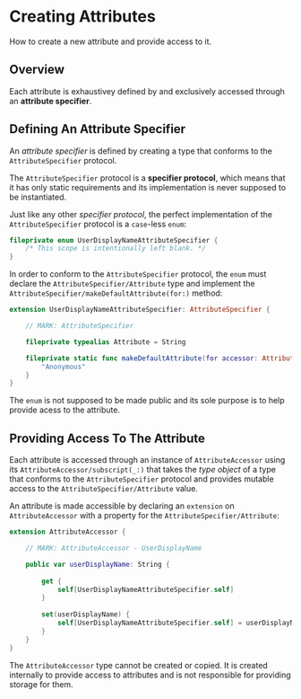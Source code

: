 # Creating Attributes

How to create a new attribute and provide access to it.

## Overview

Each attribute is exhaustivey defined by and exclusively accessed through an **attribute specifier**.

## Defining An Attribute Specifier

An _attribute specifier_ is defined by creating a type that conforms to the ``AttributeSpecifier`` protocol.

The ``AttributeSpecifier`` protocol is a **specifier protocol**, which means that it has only static requirements and its implementation is never supposed to be instantiated.

Just like any other _specifier protocol_, the perfect implementation of the ``AttributeSpecifier`` protocol is a `case`-less `enum`: 

```swift
fileprivate enum UserDisplayNameAttributeSpecifier {
    /* This scope is intentionally left blank. */
}
```

In order to conform to the ``AttributeSpecifier`` protocol, the `enum` must declare the ``AttributeSpecifier/Attribute`` type and implement the ``AttributeSpecifier/makeDefaultAttribute(for:)`` method:

```swift
extension UserDisplayNameAttributeSpecifier: AttributeSpecifier {

    // MARK: AttributeSpecifier

    fileprivate typealias Attribute = String

    fileprivate static func makeDefaultAttribute(for accessor: AttributeAccessor) -> Attribute {
        "Anonymous"
    }
}
```

The `enum` is not supposed to be made public and its sole purpose is to help provide acess to the attribute.  

## Providing Access To The Attribute

Each attribute is accessed through an instance of ``AttributeAccessor`` using its ``AttributeAccessor/subscript(_:)`` that takes the _type object_ of a type that conforms to the ``AttributeSpecifier`` protocol and provides mutable access to the ``AttributeSpecifier/Attribute`` value. 

An attribute is made accessible by declaring an `extension` on ``AttributeAccessor`` with a property for the ``AttributeSpecifier/Attribute``:

```swift
extension AttributeAccessor {

    // MARK: AttributeAccessor - UserDisplayName

    public var userDisplayName: String {
        
        get { 
            self[UserDisplayNameAttributeSpecifier.self] 
        }
        
        set(userDisplayName) {
            self[UserDisplayNameAttributeSpecifier.self] = userDisplayName
        }
    }
}
```

The `AttributeAccessor` type cannot be created or copied. It is created internally to provide access to attributes and is not responsible for providing storage for them.
